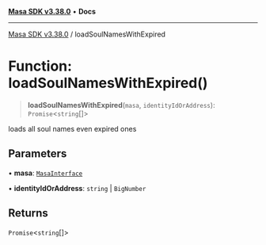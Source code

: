 [**Masa SDK v3.38.0**](../README.md) • **Docs**

***

[Masa SDK v3.38.0](../globals.md) / loadSoulNamesWithExpired

# Function: loadSoulNamesWithExpired()

> **loadSoulNamesWithExpired**(`masa`, `identityIdOrAddress`): `Promise`\<`string`[]\>

loads all soul names even expired ones

## Parameters

• **masa**: [`MasaInterface`](../interfaces/MasaInterface.md)

• **identityIdOrAddress**: `string` \| `BigNumber`

## Returns

`Promise`\<`string`[]\>
